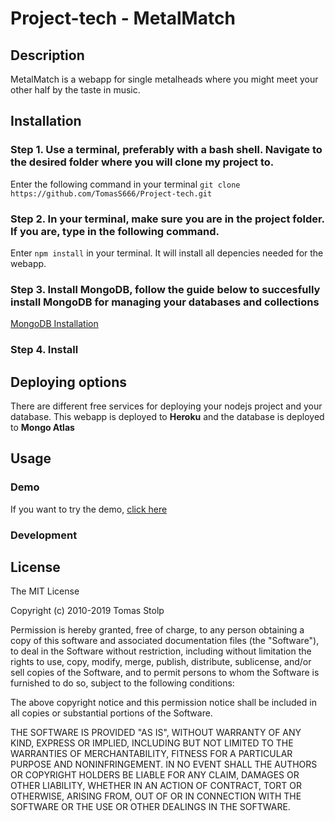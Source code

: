 # Project-tech - MetalMatch

## Description
MetalMatch is a webapp for single metalheads where you might meet your other half by the taste in music.
## Installation

### Step 1. Use a terminal, preferably with a bash shell. Navigate to the desired folder where you will clone my project to.
Enter the following command in your terminal ``` git clone https://github.com/TomasS666/Project-tech.git ```

### Step 2. In your terminal, make sure you are in the project folder. If you are, type in the following command.
Enter ``` npm install ``` in your terminal. It will install all depencies needed for the webapp.

### Step 3. Install MongoDB, follow the guide below to succesfully install MongoDB for managing your databases and collections
[MongoDB Installation](https://docs.mongodb.com/manual/installation/)

### Step 4. Install 

## Deploying options
There are different free services for deploying your nodejs project and your database. This webapp is deployed to **Heroku** and the database is deployed to **Mongo Atlas**

## Usage 
### Demo
If you want to try the demo, [click here](https://p-tech.herokuapp.com)
### Development

## License
The MIT License

Copyright (c) 2010-2019 Tomas Stolp

Permission is hereby granted, free of charge, to any person obtaining a copy
of this software and associated documentation files (the "Software"), to deal
in the Software without restriction, including without limitation the rights
to use, copy, modify, merge, publish, distribute, sublicense, and/or sell
copies of the Software, and to permit persons to whom the Software is
furnished to do so, subject to the following conditions:

The above copyright notice and this permission notice shall be included in
all copies or substantial portions of the Software.

THE SOFTWARE IS PROVIDED "AS IS", WITHOUT WARRANTY OF ANY KIND, EXPRESS OR
IMPLIED, INCLUDING BUT NOT LIMITED TO THE WARRANTIES OF MERCHANTABILITY,
FITNESS FOR A PARTICULAR PURPOSE AND NONINFRINGEMENT. IN NO EVENT SHALL THE
AUTHORS OR COPYRIGHT HOLDERS BE LIABLE FOR ANY CLAIM, DAMAGES OR OTHER
LIABILITY, WHETHER IN AN ACTION OF CONTRACT, TORT OR OTHERWISE, ARISING FROM,
OUT OF OR IN CONNECTION WITH THE SOFTWARE OR THE USE OR OTHER DEALINGS IN
THE SOFTWARE.
